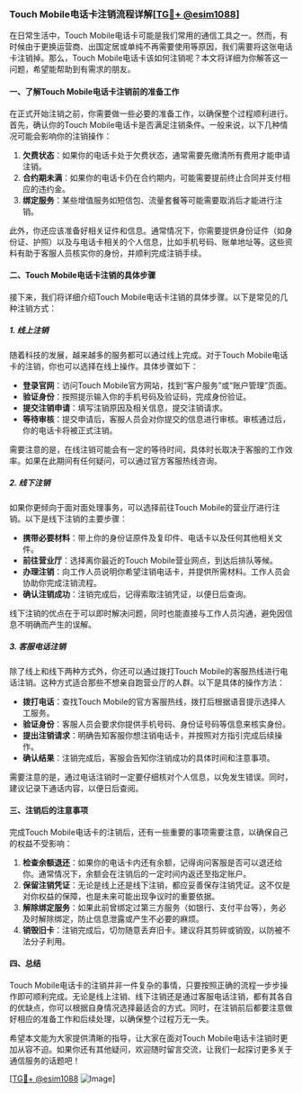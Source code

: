 ### Touch Mobile电话卡注销流程详解[[TG💪+ @esim1088](https://t.me/s/esim1088)]

在日常生活中，Touch Mobile电话卡可能是我们常用的通信工具之一。然而，有时候由于更换运营商、出国定居或单纯不再需要使用等原因，我们需要将这张电话卡注销掉。那么，Touch Mobile电话卡该如何注销呢？本文将详细为你解答这一问题，希望能帮助到有需求的朋友。

#### 一、了解Touch Mobile电话卡注销前的准备工作

在正式开始注销之前，你需要做一些必要的准备工作，以确保整个过程顺利进行。首先，确认你的Touch Mobile电话卡是否满足注销条件。一般来说，以下几种情况可能会影响你的注销操作：

1. **欠费状态**：如果你的电话卡处于欠费状态，通常需要先缴清所有费用才能申请注销。
2. **合约期未满**：如果你的电话卡仍在合约期内，可能需要提前终止合同并支付相应的违约金。
3. **绑定服务**：某些增值服务如短信包、流量套餐等可能需要取消后才能进行注销。

此外，你还应该准备好相关证件和信息。通常情况下，你需要提供身份证件（如身份证、护照）以及与电话卡相关的个人信息，比如手机号码、账单地址等。这些资料有助于客服人员核实你的身份，并顺利完成注销手续。

#### 二、Touch Mobile电话卡注销的具体步骤

接下来，我们将详细介绍Touch Mobile电话卡注销的具体步骤。以下是常见的几种注销方式：

##### 1. 线上注销

随着科技的发展，越来越多的服务都可以通过线上完成。对于Touch Mobile电话卡的注销，你也可以选择在线上操作。具体步骤如下：

- **登录官网**：访问Touch Mobile官方网站，找到“客户服务”或“账户管理”页面。
- **验证身份**：按照提示输入你的手机号码及验证码，完成身份验证。
- **提交注销申请**：填写注销原因及相关信息，提交注销请求。
- **等待审核**：提交申请后，客服人员会对你提交的信息进行审核。审核通过后，你的电话卡将被正式注销。

需要注意的是，在线注销可能会有一定的等待时间，具体时长取决于客服的工作效率。如果在此期间有任何疑问，可以通过官方客服热线咨询。

##### 2. 线下注销

如果你更倾向于面对面处理事务，可以选择前往Touch Mobile的营业厅进行注销。以下是线下注销的主要步骤：

- **携带必要材料**：带上你的身份证原件及复印件、电话卡以及任何其他相关文件。
- **前往营业厅**：选择离你最近的Touch Mobile营业网点，到达后排队等候。
- **办理注销**：向工作人员说明你希望注销电话卡，并提供所需材料。工作人员会协助你完成注销流程。
- **确认注销成功**：注销完成后，记得索取注销凭证，以便日后查询。

线下注销的优点在于可以即时解决问题，同时也能直接与工作人员沟通，避免因信息不明确而产生的误解。

##### 3. 客服电话注销

除了线上和线下两种方式外，你还可以通过拨打Touch Mobile的客服热线进行电话注销。这种方式适合那些不想亲自跑营业厅的人群。以下是具体的操作方法：

- **拨打电话**：查找Touch Mobile的官方客服热线，拨打后根据语音提示选择人工服务。
- **验证身份**：客服人员会要求你提供手机号码、身份证号码等信息来核实身份。
- **提出注销请求**：明确告知客服你想注销电话卡，并按照对方指引完成后续操作。
- **确认结果**：注销完成后，客服会告知你注销成功的具体时间和注意事项。

需要注意的是，通过电话注销时一定要仔细核对个人信息，以免发生错误。同时，建议记录下通话内容，以便日后查阅。

#### 三、注销后的注意事项

完成Touch Mobile电话卡的注销后，还有一些重要的事项需要注意，以确保自己的权益不受影响：

1. **检查余额退还**：如果你的电话卡内还有余额，记得询问客服是否可以退还给你。通常情况下，余额会在注销后的一定时间内返还至指定账户。
2. **保留注销凭证**：无论是线上还是线下注销，都应妥善保存注销凭证。这不仅是对你权益的保障，也是未来可能出现争议时的重要依据。
3. **解除绑定服务**：如果此前曾绑定过第三方服务（如银行、支付平台等），务必及时解除绑定，防止信息泄露或产生不必要的麻烦。
4. **销毁旧卡**：注销完成后，切勿随意丢弃旧卡。建议将其剪碎或销毁，以防被不法分子利用。

#### 四、总结

Touch Mobile电话卡的注销并非一件复杂的事情，只要按照正确的流程一步步操作即可顺利完成。无论是线上注销、线下注销还是通过客服电话注销，都有其各自的优缺点，你可以根据自身情况选择最适合的方式。同时，在注销前后都要注意做好相应的准备工作和后续处理，以确保整个过程万无一失。

希望本文能为大家提供清晰的指导，让大家在面对Touch Mobile电话卡注销时更加从容不迫。如果你还有其他疑问，欢迎随时留言交流，让我们一起探讨更多关于通信服务的话题吧！

[[TG💪+ @esim1088](https://t.me/s/esim1088) ![Image](https://i.postimg.cc/4NQfJmqS/Snipaste-2025-05-13-00-14-12.png)]